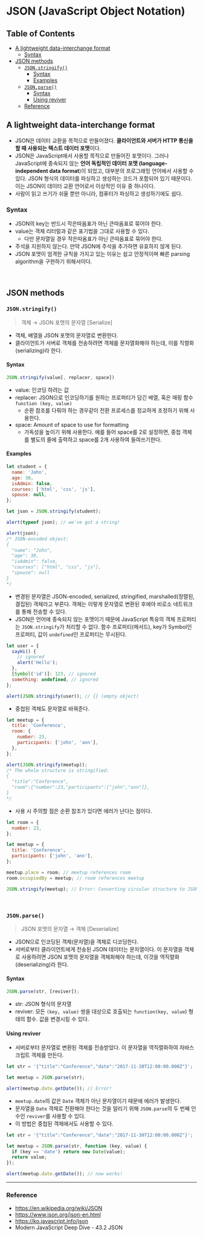 # JSON (JavaScript Object Notation)

## Table of Contents

- [A lightweight data-interchange format](#a-lightweight-data-interchange-format)
  - [Syntax](#syntax)
- [JSON methods](#json-methods)
  - [`JSON.stringify()`](#-jsonstringify---)
    - [Syntax](#syntax-1)
    - [Examples](#examples)
  - [`JSON.parse()`](#-jsonparse---)
    - [Syntax](#syntax-2)
    - [Using reviver](#using-reviver)
  - [Reference](#reference)

## A lightweight data-interchange format

- JSON은 데이터 교환을 목적으로 만들어졌다. **클라이언트와 서버가 HTTP 통신을 할 때 사용되는 텍스트 데이터 포맷**이다.
- JSON은 JavaScript에서 사용할 목적으로 만들어진 포맷이다. 그러나 JavaScript에 종속되지 않는 **언어 독립적인 데이터 포맷 (language-independent data format**)이 되었고, 대부분의 프로그래밍 언어에서 사용할 수 있다. JSON 형식의 데이터를 파싱하고 생성하는 코드가 포함되어 있기 때문이다. 이는 JSON이 데이터 교환 언어로서 이상적인 이유 중 하나이다.
- 사람이 읽고 쓰기가 쉬울 뿐만 아니라, 컴퓨터가 파싱하고 생성하기에도 쉽다.

### Syntax

- JSON의 key는 반드시 작은따옴표가 아닌 큰따옴표로 묶어야 한다.
- value는 객체 리터럴과 같은 표기법을 그대로 사용할 수 있다.
  - 다만 문자열일 경우 작은따옴표가 아닌 큰따옴표로 묶어야 한다.
- 주석을 지원하지 않는다. 만약 JSON에 주석을 추가하면 유효하지 않게 된다.
- JSON 포맷이 엄격한 규칙을 가지고 있는 이유는 쉽고 안정적이며 빠른 parsing algorithm을 구현하기 위해서이다.

<br>

## JSON methods

### `JSON.stringify()`

> 객체 → JSON 포맷의 문자열 [Serialize]

- 객체, 배열을 JSON 포맷의 문자열로 변환한다.
- 클라이언트가 서버로 객체를 전송하려면 객체를 문자열화해야 하는데, 이를 직렬화(serializing)라 한다.

#### Syntax

```js
JSON.stringify(value[, replacer, space])
```

- value: 인코딩 하려는 값
- replacer: JSON으로 인코딩하기를 원하는 프로퍼티가 담긴 배열, 혹은 매핑 함수 `function (key, value)`
  - 순환 참조를 다뤄야 하는 경우같이 전환 프로세스를 정교하게 조정하기 위해 사용한다.
- space: Amount of space to use for formatting
  - 가독성을 높이기 위해 사용한다. 예를 들어 space를 2로 설정하면, 중첩 객체를 별도의 줄에 출력하고 space를 2개 사용하여 들여쓰기한다.

#### Examples

```js
let student = {
  name: 'John',
  age: 30,
  isAdmin: false,
  courses: ['html', 'css', 'js'],
  spouse: null,
};

let json = JSON.stringify(student);

alert(typeof json); // we've got a string!

alert(json);
/* JSON-encoded object:
{
  "name": "John",
  "age": 30,
  "isAdmin": false,
  "courses": ["html", "css", "js"],
  "spouse": null
}
*/
```

- 변경된 문자열은 JSON-encoded, serialized, stringified, marshalled(정렬된, 결집된) 객체라고 부른다. 객체는 이렇게 문자열로 변환된 후에야 비로소 네트워크를 통해 전송할 수 있다.
- JSON은 언어에 종속되지 않는 포맷이기 때문에 JavaScript 특유의 객체 프로퍼티는 `JSON.stringify`가 처리할 수 없다. 함수 프로퍼티(메서드), key가 Symbol인 프로퍼티, 값이 `undefined`인 프로퍼티는 무시된다.

```js
let user = {
  sayHi() {
    // ignored
    alert('Hello');
  },
  [Symbol('id')]: 123, // ignored
  something: undefined, // ignored
};

alert(JSON.stringify(user)); // {} (empty object)
```

- 중첩된 객체도 문자열로 바꿔준다.

```js
let meetup = {
  title: 'Conference',
  room: {
    number: 23,
    participants: ['john', 'ann'],
  },
};

alert(JSON.stringify(meetup));
/* The whole structure is stringified:
{
  "title":"Conference",
  "room":{"number":23,"participants":["john","ann"]},
}
*/
```

- 사용 시 주의할 점은 순환 참조가 있다면 에러가 난다는 점이다.

```js
let room = {
  number: 23,
};

let meetup = {
  title: 'Conference',
  participants: ['john', 'ann'],
};

meetup.place = room; // meetup references room
room.occupiedBy = meetup; // room references meetup

JSON.stringify(meetup); // Error: Converting circular structure to JSON
```

<br>

### `JSON.parse()`

> JSON 포맷의 문자열 → 객체 [Deserialize]

- JSON으로 인코딩된 객체(문자열)을 객체로 디코딩한다.
- 서버로부터 클라이언트에게 전송된 JSON 데이터는 문자열이다. 이 문자열을 객체로 사용하려면 JSON 포맷의 문자열을 객체화해야 하는데, 이것을 역직렬화(deserializing)라 한다.

#### Syntax

```js
JSON.parse(str, [reviver]);
```

- str: JSON 형식의 문자열
- reviver: 모든 `(key, value)` 쌍을 대상으로 호출되는 `function(key, value`) 형태의 함수. 값을 변경시킬 수 있다.

#### Using reviver

- 서버로부터 문자열로 변환된 객체를 전송받았다. 이 문자열을 역직렬화하여 자바스크립트 객체를 만든다.

```js
let str = '{"title":"Conference","date":"2017-11-30T12:00:00.000Z"}';

let meetup = JSON.parse(str);

alert(meetup.date.getDate()); // Error!
```

- `meetup.date`의 값은 `Date` 객체가 아닌 문자열이기 때문에 에러가 발생한다.
- 문자열을 `Date` 객체로 전환해야 한다는 것을 알리기 위해 `JSON.parse`의 두 번째 인수인 `reviver`를 사용할 수 있다.
- 이 방법은 중첩된 객체에서도 사용할 수 있다.

```js
let str = '{"title":"Conference","date":"2017-11-30T12:00:00.000Z"}';

let meetup = JSON.parse(str, function (key, value) {
  if (key == 'date') return new Date(value);
  return value;
});

alert(meetup.date.getDate()); // now works!
```

---

### Reference

- https://en.wikipedia.org/wiki/JSON
- https://www.json.org/json-en.html
- https://ko.javascript.info/json
- Modern JavaScript Deep Dive - 43.2 JSON
